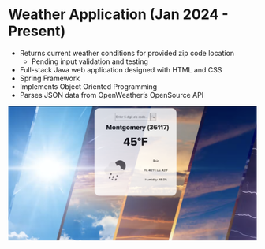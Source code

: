 # Weather Application (Jan 2024 - Present)
- Returns current weather conditions for provided zip code location
  - Pending input validation and testing
- Full-stack Java web application designed with HTML and CSS 
- Spring Framework
- Implements Object Oriented Programming
- Parses JSON data from OpenWeather’s OpenSource API

![alt text](https://github.com/morrillchelsea/WeatherApp/blob/Spring/weatherApp.png?raw=true)
